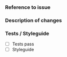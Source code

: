 ### Reference to issue

### Description of changes

### Tests / Styleguide
 - [ ] Tests pass
 - [ ] Styleguide

